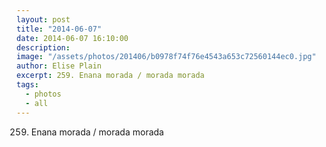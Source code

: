 ```yaml
---
layout: post
title: "2014-06-07"
date: 2014-06-07 16:10:00
description: 
image: "/assets/photos/201406/b0978f74f76e4543a653c72560144ec0.jpg"
author: Elise Plain
excerpt: 259. Enana morada / morada morada
tags: 
  - photos
  - all
---
```


259. Enana morada / morada morada
<p></p>
